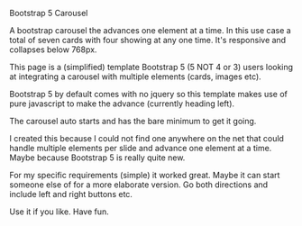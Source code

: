 Bootstrap 5 Carousel

A bootstrap carousel the advances one element at a time. In this use case a total of seven cards with four showing at any one time. It's responsive and collapses below 768px.

This page is a (simplified) template Bootstrap 5 (5 NOT 4 or 3) users looking at integrating a carousel with multiple elements (cards, images etc).

Bootstrap 5 by default comes with no jquery so this template makes use of pure javascript to make the advance (currently heading left).

The carousel auto starts and has the bare minimum to get it going.

I created this because I could not find one anywhere on the net that could handle multiple elements per slide and advance one element at a time. Maybe because Bootstrap 5 is really quite new.

For my specific requirements (simple) it worked great. Maybe it can start someone else of for a more elaborate version. Go both directions and include left and right buttons etc.

Use it if you like. Have fun.

